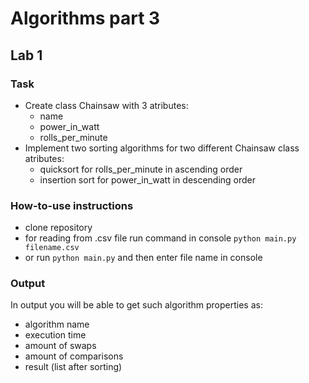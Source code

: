 # Algorithms part 3 
## Lab 1
### Task 

- Create class Chainsaw with 3 atributes:
  - name
  - power_in_watt
  - rolls_per_minute
- Implement two sorting algorithms for two different Chainsaw class atributes:
  - quicksort for rolls_per_minute in ascending order
  - insertion sort for power_in_watt in descending order

### How-to-use instructions
- clone repository
- for reading from .csv file run command in console ```python main.py filename.csv```  
- or run ```python main.py```  and then enter file name in console
### Output  
In output you will be able to get such algorithm properties as:
- algorithm name
- execution time
- amount of swaps
- amount of comparisons
- result (list after sorting)
